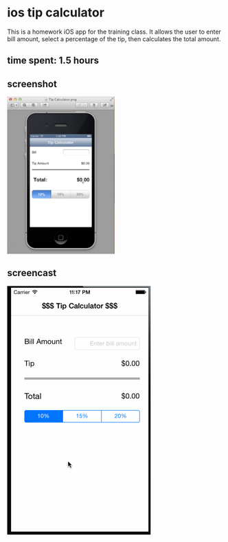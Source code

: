 ios tip calculator
==================

This is a homework iOS app for the training class. It allows the user to enter bill amount, select a percentage of the tip, then calculates the total amount.

time spent: 1.5 hours
---------------------

screenshot
----------
<img src="screenshots/ios_tip_calculator.png" alt="tip calculator screenshot" width="250px" />

screencast
----------
<img src="screenshots/screencast.gif" alt="tip calculator screencast" width="334px" height="579px" />
